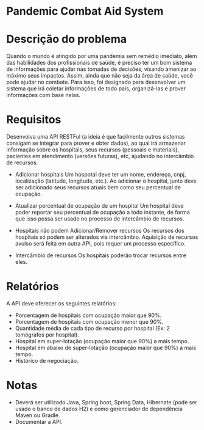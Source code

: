 # Pandemic Combat Aid System

# Descrição do problema
Quando o mundo é atingido por uma pandemia sem remédio imediato, além das habilidades dos profissionais de saúde, é preciso ter um bom sistema de informações para ajudar nas tomadas de decisões, visando amenizar ao máximo seus impactos.
Assim, ainda que não seja da área de saúde, você pode ajudar no combate. Para isso,  foi designado para desenvolver um sistema que irá coletar informações de todo país, organizá-las e prover informações com base nelas.

# Requisitos
Desenvolva uma API RESTFul (a ideia é que facilmente outros sistemas consigam se integrar para prover e obter dados), ao qual irá armazenar informação sobre os hospitais, seus recursos (pessoais e materiais), pacientes em atendimento (versões futuras), etc, ajudando no intercâmbio de recursos.

* Adicionar hospitais
Um hospotal deve ter um nome, endereço, cnpj, localização (latitude, longitude, etc.).
Ao adicionar o hospital, junto deve ser adicionado seus recursos atuais bem como seu percentual de ocupação.

* Atualizar percentual de ocupação de um hospital
Um hospital deve poder reportar seu percentual de ocupação a todo instante, de forma que isso possa ser usado no processo de intercâmbio de recursos.

* Hospitais não podem Adicionar/Remover recursos
Os recursos dos hospitais só podem ser alterados via intercâmbio. Aquisição de recursos avulso será feita em outra API, pois requer um processo específico.

* Intercâmbio de recursos
Os hospitais poderão trocar recursos entre eles.

# Relatórios
A API deve oferecer os seguintes relatórios:

* Porcentagem de hospitais com ocupação maior que 90%.
* Porcentagem de hospitais com ocupação menor que 90%.
* Quantidade média de cada tipo de recurso por hospital (Ex: 2 tomógrafos por hospital).
* Hospital em super-lotação (ocupação maior que 90%) a mais tempo.
* Hospital em abaixo de super-lotação (ocupação maior que 90%) a mais tempo.
* Histórico de negociação.

# Notas

* Deverá ser utilizado Java, Spring boot, Spring Data, Hibernate (pode ser usado o banco de dados H2) e como gerenciador de dependência Maven ou Gradle.
* Documentar a API.

